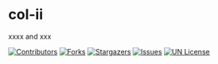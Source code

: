 

# col-ii

xxxx and xxx

<!-- PROJECT SHIELDS -->

[![Contributors][contributors-shield]][contributors-url]
[![Forks][forks-shield]][forks-url]
[![Stargazers][stars-shield]][stars-url]
[![Issues][issues-shield]][issues-url]
[![UN License][license-shield]][license-url]




<!-- links -->
[your-project-path]:watchgou/col-ii
[contributors-shield]:https://img.shields.io/github/contributors/watchgou/col-ii.svg?style=flat-square
[contributors-url]: https://github.com/watchgou/col-ii/graphs/contributors
[forks-shield]: https://img.shields.io/github/forks/watchgou/col-ii.svg?style=flat-square
[forks-url]: https://github.com/watchgou/col-ii/network/members
[stars-shield]: https://img.shields.io/github/stars/watchgou/col-ii.svg?style=flat-square
[stars-url]: https://github.com/watchgou/col-ii/stargazers
[issues-shield]:https://img.shields.io/github/issues/watchgou/col-ii.svg?style=flat-square
[issues-url]: https://github.com/watchgou/col-ii.svg
[license-shield]: https://img.shields.io/github/license/watchgou/col-ii.svg?style=flat-square
[license-url]: https://github.com/watchgou/col-ii/LICENSE